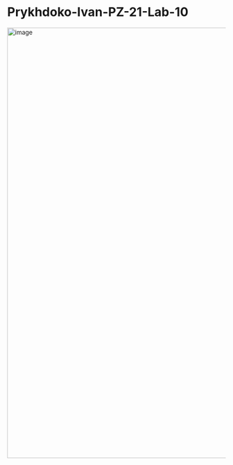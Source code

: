 # Prykhdoko-Ivan-PZ-21-Lab-10
<img width="1860" height="991" alt="image" src="https://github.com/user-attachments/assets/df47d898-9e52-46b5-a381-6f3ee9062f57" />

